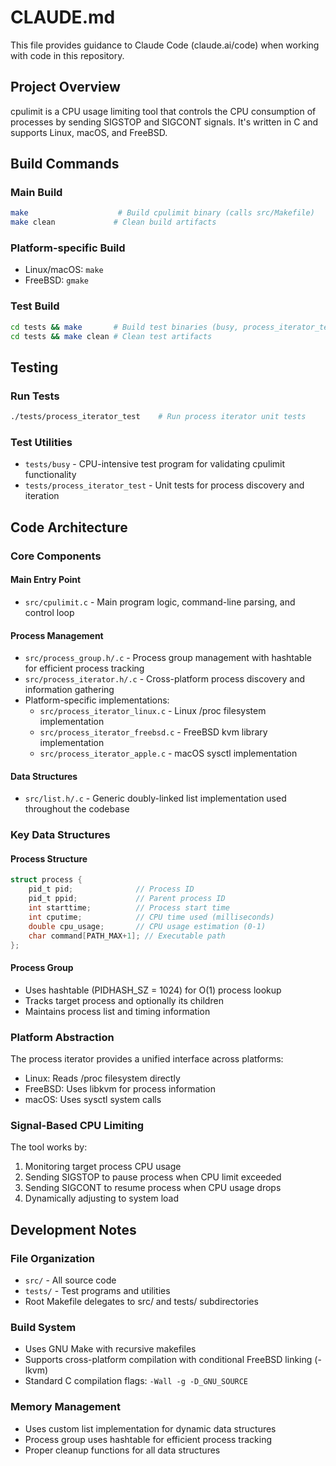 # CLAUDE.md

This file provides guidance to Claude Code (claude.ai/code) when working with code in this repository.

## Project Overview

cpulimit is a CPU usage limiting tool that controls the CPU consumption of processes by sending SIGSTOP and SIGCONT signals. It's written in C and supports Linux, macOS, and FreeBSD.

## Build Commands

### Main Build
```bash
make                    # Build cpulimit binary (calls src/Makefile)
make clean             # Clean build artifacts
```

### Platform-specific Build
- Linux/macOS: `make`
- FreeBSD: `gmake`

### Test Build
```bash
cd tests && make       # Build test binaries (busy, process_iterator_test)
cd tests && make clean # Clean test artifacts
```

## Testing

### Run Tests
```bash
./tests/process_iterator_test    # Run process iterator unit tests
```

### Test Utilities
- `tests/busy` - CPU-intensive test program for validating cpulimit functionality
- `tests/process_iterator_test` - Unit tests for process discovery and iteration

## Code Architecture

### Core Components

#### Main Entry Point
- `src/cpulimit.c` - Main program logic, command-line parsing, and control loop

#### Process Management
- `src/process_group.h/.c` - Process group management with hashtable for efficient process tracking
- `src/process_iterator.h/.c` - Cross-platform process discovery and information gathering
- Platform-specific implementations:
  - `src/process_iterator_linux.c` - Linux /proc filesystem implementation
  - `src/process_iterator_freebsd.c` - FreeBSD kvm library implementation  
  - `src/process_iterator_apple.c` - macOS sysctl implementation

#### Data Structures
- `src/list.h/.c` - Generic doubly-linked list implementation used throughout the codebase

### Key Data Structures

#### Process Structure
```c
struct process {
    pid_t pid;              // Process ID
    pid_t ppid;             // Parent process ID
    int starttime;          // Process start time
    int cputime;            // CPU time used (milliseconds)
    double cpu_usage;       // CPU usage estimation (0-1)
    char command[PATH_MAX+1]; // Executable path
};
```

#### Process Group
- Uses hashtable (PIDHASH_SZ = 1024) for O(1) process lookup
- Tracks target process and optionally its children
- Maintains process list and timing information

### Platform Abstraction
The process iterator provides a unified interface across platforms:
- Linux: Reads /proc filesystem directly
- FreeBSD: Uses libkvm for process information
- macOS: Uses sysctl system calls

### Signal-Based CPU Limiting
The tool works by:
1. Monitoring target process CPU usage
2. Sending SIGSTOP to pause process when CPU limit exceeded
3. Sending SIGCONT to resume process when CPU usage drops
4. Dynamically adjusting to system load

## Development Notes

### File Organization
- `src/` - All source code
- `tests/` - Test programs and utilities
- Root Makefile delegates to src/ and tests/ subdirectories

### Build System
- Uses GNU Make with recursive makefiles
- Supports cross-platform compilation with conditional FreeBSD linking (-lkvm)
- Standard C compilation flags: `-Wall -g -D_GNU_SOURCE`

### Memory Management
- Uses custom list implementation for dynamic data structures
- Process group uses hashtable for efficient process tracking
- Proper cleanup functions for all data structures
